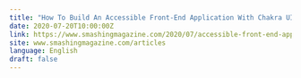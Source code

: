 ```yaml
---
title: "How To Build An Accessible Front-End Application With Chakra UI And Nuxt.js"
date: 2020-07-20T10:00:00Z
link: https://www.smashingmagazine.com/2020/07/accessible-front-end-application-chakra-ui-nuxtjs/?utm_medium=RSS&utm_source=news.12bit.vn
site: www.smashingmagazine.com/articles
language: English
draft: false
---
```

